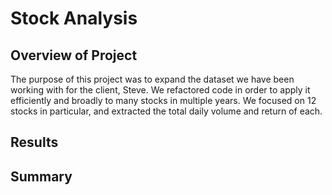# Stock Analysis

## Overview of Project

The purpose of this project was to expand the dataset we have been working with for the client, Steve. We refactored code in order to apply it efficiently and broadly to many stocks in multiple years. We focused on 12 stocks in particular, and extracted the total daily volume and return of each. 

## Results


## Summary
